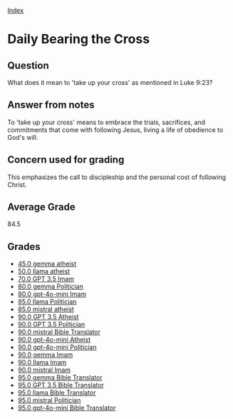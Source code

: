 
[Index](../index.md)
# Daily Bearing the Cross
## Question
What does it mean to 'take up your cross' as mentioned in Luke 9:23?

## Answer from notes
To 'take up your cross' means to embrace the trials, sacrifices, and commitments that come with following Jesus, living a life of obedience to God's will.

## Concern used for grading
This emphasizes the call to discipleship and the personal cost of following Christ.

## Average Grade
84.5

## Grades
 * [45.0 gemma atheist](../answers/gemma_atheist/Daily_Bearing_the_Cross.md)
 * [50.0 llama atheist](../answers/llama_atheist/Daily_Bearing_the_Cross.md)
 * [70.0 GPT 3.5 Imam](../answers/GPT_3.5_Imam/Daily_Bearing_the_Cross.md)
 * [80.0 gemma Politician](../answers/gemma_Politician/Daily_Bearing_the_Cross.md)
 * [80.0 gpt-4o-mini Imam](../answers/gpt-4o-mini_Imam/Daily_Bearing_the_Cross.md)
 * [85.0 llama Politician](../answers/llama_Politician/Daily_Bearing_the_Cross.md)
 * [85.0 mistral atheist](../answers/mistral_atheist/Daily_Bearing_the_Cross.md)
 * [90.0 GPT 3.5 Atheist](../answers/GPT_3.5_Atheist/Daily_Bearing_the_Cross.md)
 * [90.0 GPT 3.5 Politician](../answers/GPT_3.5_Politician/Daily_Bearing_the_Cross.md)
 * [90.0 mistral Bible Translator](../answers/mistral_Bible_Translator/Daily_Bearing_the_Cross.md)
 * [90.0 gpt-4o-mini Atheist](../answers/gpt-4o-mini_Atheist/Daily_Bearing_the_Cross.md)
 * [90.0 gpt-4o-mini Politician](../answers/gpt-4o-mini_Politician/Daily_Bearing_the_Cross.md)
 * [90.0 gemma Imam](../answers/gemma_Imam/Daily_Bearing_the_Cross.md)
 * [90.0 llama Imam](../answers/llama_Imam/Daily_Bearing_the_Cross.md)
 * [90.0 mistral Imam](../answers/mistral_Imam/Daily_Bearing_the_Cross.md)
 * [95.0 gemma Bible Translator](../answers/gemma_Bible_Translator/Daily_Bearing_the_Cross.md)
 * [95.0 GPT 3.5 Bible Translator](../answers/GPT_3.5_Bible_Translator/Daily_Bearing_the_Cross.md)
 * [95.0 llama Bible Translator](../answers/llama_Bible_Translator/Daily_Bearing_the_Cross.md)
 * [95.0 mistral Politician](../answers/mistral_Politician/Daily_Bearing_the_Cross.md)
 * [95.0 gpt-4o-mini Bible Translator](../answers/gpt-4o-mini_Bible_Translator/Daily_Bearing_the_Cross.md)
